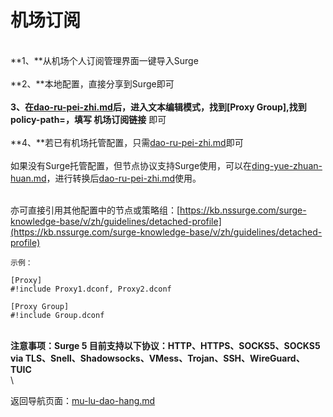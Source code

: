 # 机场订阅

\
**1、**从机场个人订阅管理界面一键导入Surge\
\
**2、**本地配置，直接分享到Surge即可\
\
**3、**在[dao-ru-pei-zhi.md](dao-ru-pei-zhi.md "mention")后，进入文本编辑模式，找到\[Proxy Group],找到**policy-path=，填写 机场订阅链接** 即可\
\
**4、**若已有机场托管配置，只需[dao-ru-pei-zhi.md](dao-ru-pei-zhi.md "mention")即可\
\
如果没有Surge托管配置，但节点协议支持Surge使用，可以在[ding-yue-zhuan-huan.md](ding-yue-zhuan-huan.md "mention")，进行转换后[dao-ru-pei-zhi.md](dao-ru-pei-zhi.md "mention")使用。

\
亦可直接引用其他配置中的节点或策略组：[https://kb.nssurge.com/surge-knowledge-base/v/zh/guidelines/detached-profile](https://kb.nssurge.com/surge-knowledge-base/v/zh/guidelines/detached-profile)

```
示例：

[Proxy]
#!include Proxy1.dconf, Proxy2.dconf

[Proxy Group]
#!include Group.dconf
```

\
**注意事项：Surge 5 目前支持以下协议：HTTP、HTTPS、SOCKS5、SOCKS5 via TLS、Snell、Shadowsocks、VMess、Trojan、SSH、WireGuard、TUIC**\
\


返回导航页面：[mu-lu-dao-hang.md](../mu-lu-dao-hang.md "mention")

